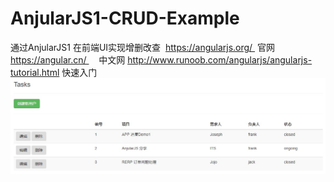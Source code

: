 # AnjularJS1-CRUD-Example
通过AnjularJS1 在前端UI实现增删改查
 https://angularjs.org/  官网
 https://angular.cn/     中文网
 http://www.runoob.com/angularjs/angularjs-tutorial.html 快速入门
 ![image](https://github.com/MingQym/AnjularJS1-CRUD-Example/blob/master/ExampleUI.jpg)
